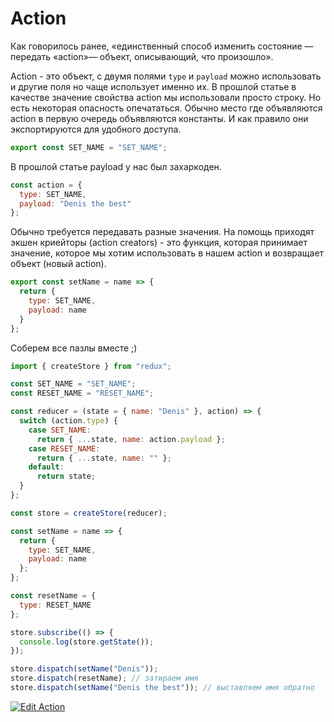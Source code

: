 # Action

Как говорилось ранее, «единственный способ изменить состояние — передать «action»— объект, описывающий, что произошло».

Action - это объект, с двумя полями `type` и `payload` можно использовать и другие поля но чаще использует именно их. В прошлой статье в качестве значение свойства action мы использовали просто строку. Но есть некоторая опасность опечататься. Обычно место где объявляются action в первую очередь объявляются константы. И как правило они экспортируются для удобного доступа.

```javascript
export const SET_NAME = "SET_NAME";
```

В прошлой статье payload у нас был захаркоден.

```javascript
const action = {
  type: SET_NAME,
  payload: "Denis the best"
};
```

Обычно требуется передавать разные значения. На помощь приходят экшен криейторы (action creators)  - это функция, которая принимает значение, которое мы хотим использовать в нашем action и возвращает объект (новый action).

```javascript
export const setName = name => {
  return {
    type: SET_NAME,
    payload: name
  }
};
```

Соберем все пазлы вместе ;)

```javascript
import { createStore } from "redux";

const SET_NAME = "SET_NAME";
const RESET_NAME = "RESET_NAME";

const reducer = (state = { name: "Denis" }, action) => {
  switch (action.type) {
    case SET_NAME:
      return { ...state, name: action.payload };
    case RESET_NAME:
      return { ...state, name: "" };
    default:
      return state;
  }
};

const store = createStore(reducer);

const setName = name => {
  return {
    type: SET_NAME,
    payload: name
  };
};

const resetName = {
  type: RESET_NAME
};

store.subscribe(() => {
  console.log(store.getState());
});

store.dispatch(setName("Denis"));
store.dispatch(resetName); // затираем имя
store.dispatch(setName("Denis the best")); // выставляем имя обратно
```

[![Edit Action](https://codesandbox.io/static/img/play-codesandbox.svg)](https://codesandbox.io/s/8lr442q358?expanddevtools=1)